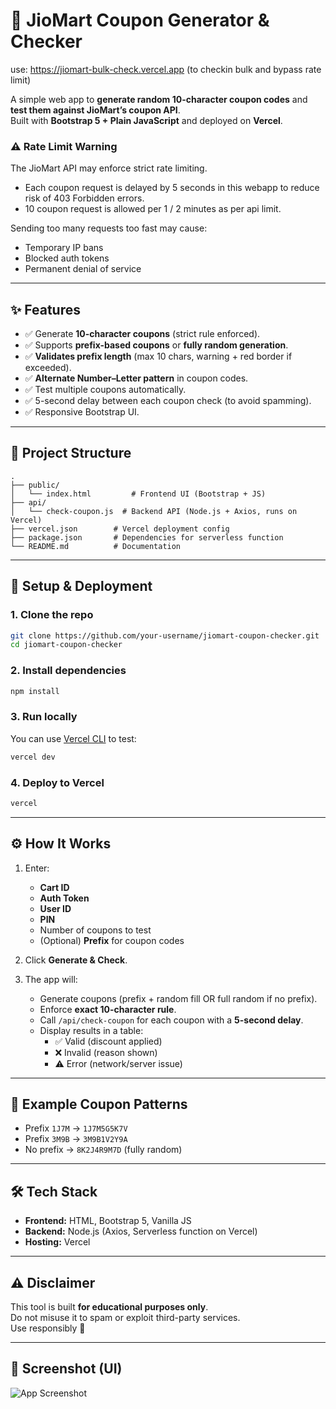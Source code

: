 # 🛒 JioMart Coupon Generator & Checker

use: https://jiomart-bulk-check.vercel.app (to checkin bulk and bypass rate limit)

A simple web app to **generate random 10-character coupon codes** and **test them against JioMart’s coupon API**.  
Built with **Bootstrap 5 + Plain JavaScript** and deployed on **Vercel**.

### ⚠️ Rate Limit Warning

The JioMart API may enforce strict rate limiting.

 - Each coupon request is delayed by 5 seconds in this webapp to reduce risk of 403 Forbidden errors.
 - 10 coupon request is allowed per 1 / 2 minutes as per api limit.

Sending too many requests too fast may cause:

  - Temporary IP bans
  - Blocked auth tokens
  - Permanent denial of service

---

## ✨ Features

- ✅ Generate **10-character coupons** (strict rule enforced).  
- ✅ Supports **prefix-based coupons** or **fully random generation**.  
- ✅ **Validates prefix length** (max 10 chars, warning + red border if exceeded).  
- ✅ **Alternate Number–Letter pattern** in coupon codes.  
- ✅ Test multiple coupons automatically.  
- ✅ 5-second delay between each coupon check (to avoid spamming).  
- ✅ Responsive Bootstrap UI.  

---

## 📂 Project Structure

```
.
├── public/
│   └── index.html         # Frontend UI (Bootstrap + JS)
├── api/
│   └── check-coupon.js  # Backend API (Node.js + Axios, runs on Vercel)
├── vercel.json        # Vercel deployment config
├── package.json       # Dependencies for serverless function
└── README.md          # Documentation
```

---

## 🚀 Setup & Deployment

### 1. Clone the repo
```bash
git clone https://github.com/your-username/jiomart-coupon-checker.git
cd jiomart-coupon-checker
```

### 2. Install dependencies
```bash
npm install
```

### 3. Run locally
You can use [Vercel CLI](https://vercel.com/docs/cli) to test:
```bash
vercel dev
```

### 4. Deploy to Vercel
```bash
vercel
```

---

## ⚙️ How It Works

1. Enter:
   - **Cart ID**
   - **Auth Token**
   - **User ID**
   - **PIN**
   - Number of coupons to test
   - (Optional) **Prefix** for coupon codes  

2. Click **Generate & Check**.

3. The app will:
   - Generate coupons (prefix + random fill OR full random if no prefix).
   - Enforce **exact 10-character rule**.
   - Call `/api/check-coupon` for each coupon with a **5-second delay**.
   - Display results in a table:  
     - ✅ Valid (discount applied)  
     - ❌ Invalid (reason shown)  
     - ⚠️ Error (network/server issue)  

---

## 📜 Example Coupon Patterns

- Prefix `1J7M` → `1J7M5G5K7V`  
- Prefix `3M9B` → `3M9B1V2Y9A`  
- No prefix → `8K2J4R9M7D` (fully random)

---

## 🛠 Tech Stack

- **Frontend:** HTML, Bootstrap 5, Vanilla JS  
- **Backend:** Node.js (Axios, Serverless function on Vercel)  
- **Hosting:** Vercel  

---

## ⚠️ Disclaimer

This tool is built **for educational purposes only**.  
Do not misuse it to spam or exploit third-party services.  
Use responsibly 🚀  

---

## 📸 Screenshot (UI)

![App Screenshot](https://github.com/user-attachments/assets/28a86bdc-bd35-4621-b88f-8b5a989b8c87)

